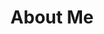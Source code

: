 ---
title: About Me
hero: "/images/hero-3.jpg"
subheading: <br />If you think about it, an "about" page is one of the highest levels of narcissism; right there with autobiographies, self-portraits, and producing a TV show on your life (I am looking at you, Kardashians).<br /><br />Well, now that you are already here, allow me to present to you my most humble brag.
layout: about
hideFooter: true
---